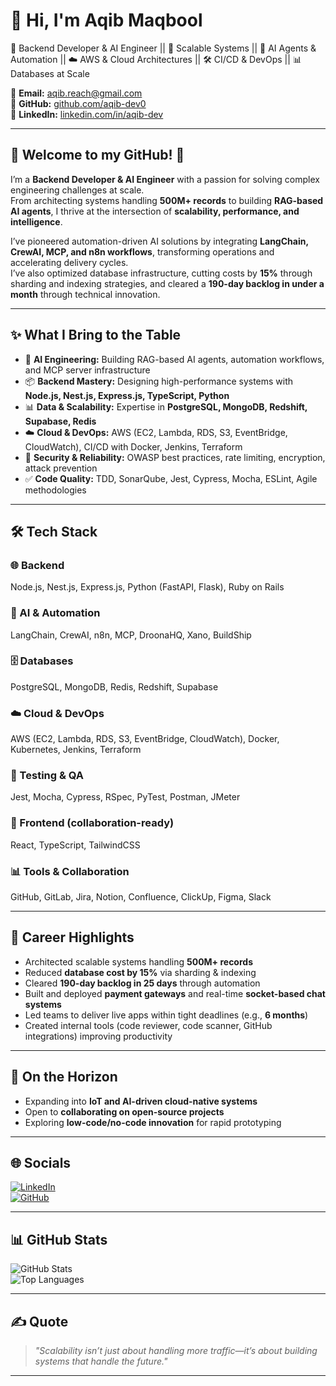 # 👋 Hi, I'm Aqib Maqbool  

💼 Backend Developer & AI Engineer || 🚀 Scalable Systems || 🤖 AI Agents & Automation || ☁️ AWS & Cloud Architectures || 🛠 CI/CD & DevOps || 📊 Databases at Scale  

📧 **Email:** aqib.reach@gmail.com  
🔗 **GitHub:** [github.com/aqib-dev0](https://github.com/aqib-dev0)  
🔗 **LinkedIn:** [linkedin.com/in/aqib-dev](https://www.linkedin.com/in/aqib-dev/)  

---

## 💫 Welcome to my GitHub! 👋  

I’m a **Backend Developer & AI Engineer** with a passion for solving complex engineering challenges at scale.  
From architecting systems handling **500M+ records** to building **RAG-based AI agents**, I thrive at the intersection of **scalability, performance, and intelligence**.  

I’ve pioneered automation-driven AI solutions by integrating **LangChain, CrewAI, MCP, and n8n workflows**, transforming operations and accelerating delivery cycles.  
I’ve also optimized database infrastructure, cutting costs by **15%** through sharding and indexing strategies, and cleared a **190-day backlog in under a month** through technical innovation.  

---

## ✨ What I Bring to the Table  

- 🧠 **AI Engineering:** Building RAG-based AI agents, automation workflows, and MCP server infrastructure  
- 📦 **Backend Mastery:** Designing high-performance systems with **Node.js, Nest.js, Express.js, TypeScript, Python**  
- 📊 **Data & Scalability:** Expertise in **PostgreSQL, MongoDB, Redshift, Supabase, Redis**  
- ☁️ **Cloud & DevOps:** AWS (EC2, Lambda, RDS, S3, EventBridge, CloudWatch), CI/CD with Docker, Jenkins, Terraform  
- 🔐 **Security & Reliability:** OWASP best practices, rate limiting, encryption, attack prevention  
- ✅ **Code Quality:** TDD, SonarQube, Jest, Cypress, Mocha, ESLint, Agile methodologies  

---

## 🛠 Tech Stack  

### 🌐 Backend  
Node.js, Nest.js, Express.js, Python (FastAPI, Flask), Ruby on Rails  

### 🤖 AI & Automation  
LangChain, CrewAI, n8n, MCP, DroonaHQ, Xano, BuildShip  

### 🗄️ Databases  
PostgreSQL, MongoDB, Redis, Redshift, Supabase  

### ☁️ Cloud & DevOps  
AWS (EC2, Lambda, RDS, S3, EventBridge, CloudWatch), Docker, Kubernetes, Jenkins, Terraform  

### 🧪 Testing & QA  
Jest, Mocha, Cypress, RSpec, PyTest, Postman, JMeter  

### 🎨 Frontend (collaboration-ready)  
React, TypeScript, TailwindCSS  

### 📊 Tools & Collaboration  
GitHub, GitLab, Jira, Notion, Confluence, ClickUp, Figma, Slack  

---

## 🚀 Career Highlights  

- Architected scalable systems handling **500M+ records**  
- Reduced **database cost by 15%** via sharding & indexing  
- Cleared **190-day backlog in 25 days** through automation  
- Built and deployed **payment gateways** and real-time **socket-based chat systems**  
- Led teams to deliver live apps within tight deadlines (e.g., **6 months**)  
- Created internal tools (code reviewer, code scanner, GitHub integrations) improving productivity  

---

## 🌱 On the Horizon  

- Expanding into **IoT and AI-driven cloud-native systems**  
- Open to **collaborating on open-source projects**  
- Exploring **low-code/no-code innovation** for rapid prototyping  

---

## 🌐 Socials  

[![LinkedIn](https://img.shields.io/badge/LinkedIn-blue?logo=linkedin&logoColor=white)](https://www.linkedin.com/in/aqib-maqbool)  
[![GitHub](https://img.shields.io/badge/GitHub-black?logo=github&logoColor=white)](https://github.com/aqib-dev0)  

---

## 📊 GitHub Stats  

![GitHub Stats](https://github-readme-stats.vercel.app/api?username=aqib-dev0&show_icons=true&theme=radical)  
![Top Languages](https://github-readme-stats.vercel.app/api/top-langs/?username=aqib-dev0&layout=compact&theme=radical)  

---

## ✍️ Quote  

> *"Scalability isn’t just about handling more traffic—it’s about building systems that handle the future."*  

---
